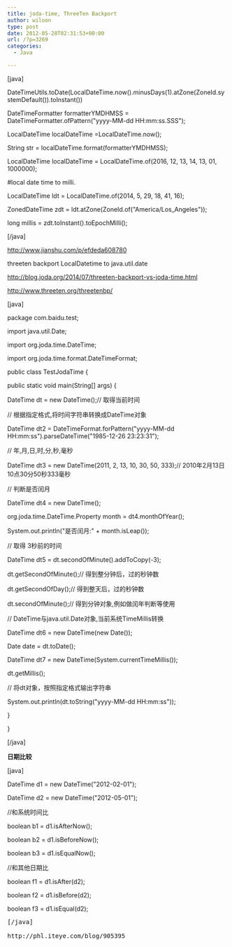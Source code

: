 ```yaml
---
title: joda-time, ThreeTen Backport
author: wiloon
type: post
date: 2012-05-28T02:31:53+00:00
url: /?p=3269
categories:
  - Java

---
```

[java]

DateTimeUtils.toDate(LocalDateTime.now().minusDays(1).atZone(ZoneId.systemDefault()).toInstant())
  
DateTimeFormatter formatterYMDHMSS = DateTimeFormatter.ofPattern("yyyy-MM-dd HH:mm:ss.SSS");

LocalDateTime localDateTime =LocalDateTime.now();
  
String str = localDateTime.format(formatterYMDHMSS);
  
LocalDateTime localDateTime = LocalDateTime.of(2016, 12, 13, 14, 13, 01, 1000000);

#local date time to milli.
  
LocalDateTime ldt = LocalDateTime.of(2014, 5, 29, 18, 41, 16);
  
ZonedDateTime zdt = ldt.atZone(ZoneId.of("America/Los_Angeles"));
  
long millis = zdt.toInstant().toEpochMilli();
  
[/java]


http://www.jianshu.com/p/efdeda608780

threeten backport LocalDatetime to java.util.date


http://blog.joda.org/2014/07/threeten-backport-vs-joda-time.html

http://www.threeten.org/threetenbp/

[java]
  
package com.baidu.test;

import java.util.Date;
  
import org.joda.time.DateTime;
  
import org.joda.time.format.DateTimeFormat;

public class TestJodaTime {
      
public static void main(String[] args) {
          
DateTime dt = new DateTime();// 取得当前时间

// 根据指定格式,将时间字符串转换成DateTime对象
          
DateTime dt2 = DateTimeFormat.forPattern("yyyy-MM-dd HH:mm:ss").parseDateTime("1985-12-26 23:23:31");

// 年,月,日,时,分,秒,毫秒
          
DateTime dt3 = new DateTime(2011, 2, 13, 10, 30, 50, 333);// 2010年2月13日10点30分50秒333毫秒

// 判断是否闰月
          
DateTime dt4 = new DateTime();
          
org.joda.time.DateTime.Property month = dt4.monthOfYear();
          
System.out.println("是否闰月:" + month.isLeap());

// 取得 3秒前的时间
          
DateTime dt5 = dt.secondOfMinute().addToCopy(-3);
          
dt.getSecondOfMinute();// 得到整分钟后，过的秒钟数
          
dt.getSecondOfDay();// 得到整天后，过的秒钟数
          
dt.secondOfMinute();// 得到分钟对象,例如做闰年判断等使用

// DateTime与java.util.Date对象,当前系统TimeMillis转换
          
DateTime dt6 = new DateTime(new Date());
          
Date date = dt.toDate();
          
DateTime dt7 = new DateTime(System.currentTimeMillis());
          
dt.getMillis();

// 将dt对象，按照指定格式输出字符串
          
System.out.println(dt.toString("yyyy-MM-dd HH:mm:ss"));

}
  
}
  
[/java]

**日期比较**

[java]</pre>
  
DateTime d1 = new DateTime("2012-02-01");
  
DateTime d2 = new DateTime("2012-05-01");

//和系统时间比
  
boolean b1 = d1.isAfterNow();
  
boolean b2 = d1.isBeforeNow();
  
boolean b3 = d1.isEqualNow();

//和其他日期比
  
boolean f1 = d1.isAfter(d2);
  
boolean f2 = d1.isBefore(d2);
  
boolean f3 = d1.isEqual(d2);
  
<pre>[/java]

http://phl.iteye.com/blog/905395
  
<http://rensanning.iteye.com/blog/1546652>
